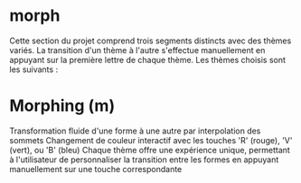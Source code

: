 # morph

Cette section du projet comprend trois segments distincts avec des thèmes variés. La transition d'un thème à l'autre s'effectue manuellement en appuyant sur la première lettre de chaque thème. Les thèmes choisis sont les suivants :

# Morphing (m)
Transformation fluide d'une forme à une autre par interpolation des sommets
Changement de couleur interactif avec les touches 'R' (rouge), 'V' (vert), ou 'B' (bleu)
Chaque thème offre une expérience unique, permettant à l'utilisateur de personnaliser la transition entre les formes en appuyant manuellement sur une touche correspondante
